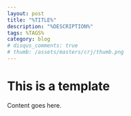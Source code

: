 ```yaml
---
layout: post
title: "%TITLE%"
description: "%DESCRIPTION%"
tags: %TAGS%
category: blog
# disqus_comments: true
# thumb: /assets/masters/crj/thumb.png
---
```


# This is a template

Content goes here.
